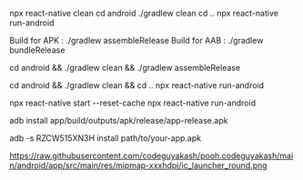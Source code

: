npx react-native clean
cd android
./gradlew clean
cd ..
npx react-native run-android

Build for APK : ./gradlew assembleRelease Build for AAB : ./gradlew bundleRelease

cd android && ./gradlew clean && ./gradlew assembleRelease

cd android && ./gradlew clean && cd .. npx react-native run-android

npx react-native start --reset-cache
npx react-native run-android

adb install app/build/outputs/apk/release/app-release.apk

adb -s RZCW515XN3H install path/to/your-app.apk

https://raw.githubusercontent.com/codeguyakash/pooh.codeguyakash/main/android/app/src/main/res/mipmap-xxxhdpi/ic_launcher_round.png
